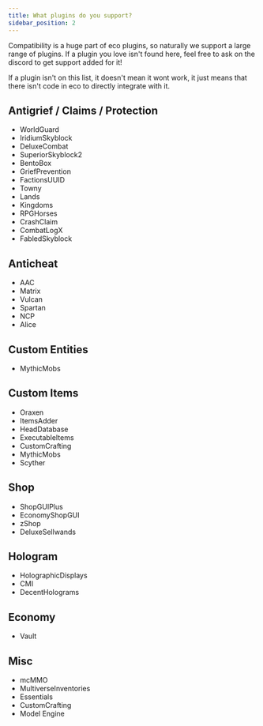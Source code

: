 ```yaml
---
title: What plugins do you support?
sidebar_position: 2
---
```


Compatibility is a huge part of eco plugins, so naturally we support a large range of plugins. If a plugin you love isn't found here, feel free to ask on the discord to get support added for it!

If a plugin isn't on this list, it doesn't mean it wont work, it just means that there isn't code in eco to directly integrate with it.

## Antigrief / Claims / Protection
- WorldGuard
- IridiumSkyblock
- DeluxeCombat
- SuperiorSkyblock2
- BentoBox
- GriefPrevention
- FactionsUUID
- Towny
- Lands
- Kingdoms
- RPGHorses
- CrashClaim
- CombatLogX
- FabledSkyblock

## Anticheat
- AAC
- Matrix
- Vulcan
- Spartan
- NCP
- Alice

## Custom Entities
- MythicMobs

## Custom Items
- Oraxen
- ItemsAdder
- HeadDatabase
- ExecutableItems
- CustomCrafting
- MythicMobs
- Scyther

## Shop
- ShopGUIPlus
- EconomyShopGUI
- zShop
- DeluxeSellwands

## Hologram
- HolographicDisplays
- CMI
- DecentHolograms

## Economy
- Vault

## Misc
- mcMMO
- MultiverseInventories
- Essentials
- CustomCrafting
- Model Engine
